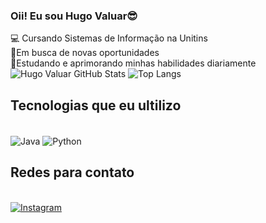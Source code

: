 ### Oii! Eu sou Hugo Valuar😎
<p1>💻 Cursando Sistemas de Informação na Unitins</p1><br/>
<p1>🚀Em busca de novas oportunidades</p1><br/>
<p1>📔Estudando e aprimorando minhas habilidades diariamente</p1><br/>
![Hugo Valuar GitHub Stats](https://github-readme-stats.vercel.app/api?username=HugoValuar03&theme=algolia&show_icons=true)
![Top Langs](https://github-readme-stats.vercel.app/api/top-langs/?username=HugoValuar03&theme=algolia)
## Tecnologias que eu ultilizo
<div><br/>
  <img align="center" alt="Java" src="https://img.shields.io/badge/Java-ED8B00?style=for-the-badge&logo=openjdk&logoColor=white" />
  <img align="center" alt="Python" src="https://img.shields.io/badge/Python-14354C?style=for-the-badge&logo=python&logoColor=white" />
</div>

## Redes para contato
<div><br/>
  <a href="https://www.instagram.com/huvaluar_/?next=%2F">
  <img align="center" alt="Instagram" src="https://img.shields.io/badge/Instagram-E4405F?style=for-the-badge&logo=instagram&logoColor=white"/>
  <a/>
</div>
